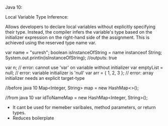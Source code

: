 Java 10:

  Local Variable Type Inference:

  Allows developers to declare local variables without explicitly specifying their type. Instead, the compiler infers the       variable's type based on the initializer expression on the right-hand side of the assignment. This is achieved using the      reserved type name var.

  var name = "suresh";
  boolean isInstanceOfString = name instanceof String;
  System.out.println(isInstanceOfString); //outputs: true

  var n; // error: cannot use 'var' on variable without initializer
  var emptyList = null; // error: variable initializer is 'null'
  var arr = { 1, 2, 3 }; // error: array initializer needs an explicit target-type

  //before java 10
  Map<Integer, String> map = new HashMap<>();

  //from java 10
  var idToNameMap = new HashMap<Integer, String>();

  
  - It cant be used for memeber varibales, method parameters, or return types.
  - Reduces boilerplate

    

  

  
    
  


